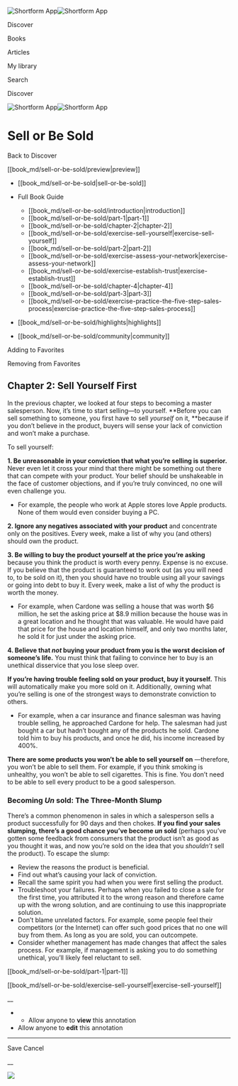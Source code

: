 ![Shortform App](/img/logo.36a2399e.svg)![Shortform App](/img/logo-dark.70c1b072.svg)

Discover

Books

Articles

My library

Search

Discover

![Shortform App](/img/logo.36a2399e.svg)![Shortform App](/img/logo-dark.70c1b072.svg)

# Sell or Be Sold

Back to Discover

[[book_md/sell-or-be-sold/preview|preview]]

  * [[book_md/sell-or-be-sold|sell-or-be-sold]]
  * Full Book Guide

    * [[book_md/sell-or-be-sold/introduction|introduction]]
    * [[book_md/sell-or-be-sold/part-1|part-1]]
    * [[book_md/sell-or-be-sold/chapter-2|chapter-2]]
    * [[book_md/sell-or-be-sold/exercise-sell-yourself|exercise-sell-yourself]]
    * [[book_md/sell-or-be-sold/part-2|part-2]]
    * [[book_md/sell-or-be-sold/exercise-assess-your-network|exercise-assess-your-network]]
    * [[book_md/sell-or-be-sold/exercise-establish-trust|exercise-establish-trust]]
    * [[book_md/sell-or-be-sold/chapter-4|chapter-4]]
    * [[book_md/sell-or-be-sold/part-3|part-3]]
    * [[book_md/sell-or-be-sold/exercise-practice-the-five-step-sales-process|exercise-practice-the-five-step-sales-process]]
  * [[book_md/sell-or-be-sold/highlights|highlights]]
  * [[book_md/sell-or-be-sold/community|community]]



Adding to Favorites 

Removing from Favorites 

## Chapter 2: Sell Yourself First

In the previous chapter, we looked at four steps to becoming a master salesperson. Now, it’s time to start selling—to yourself. **Before you can sell something to someone, you first have to sell _yourself_ on it, **because if you don’t believe in the product, buyers will sense your lack of conviction and won’t make a purchase.

To sell yourself:

**1\. Be unreasonable in your conviction that what you’re selling is superior.** Never even let it cross your mind that there might be something out there that can compete with your product. Your belief should be unshakeable in the face of customer objections, and if you’re truly convinced, no one will even challenge you.

  * For example, the people who work at Apple stores love Apple products. None of them would even consider buying a PC.



**2\. Ignore any negatives associated with your product** and concentrate only on the positives. Every week, make a list of why you (and others) should own the product.

**3\. Be willing to buy the product yourself at the price you’re asking** because you think the product is worth every penny. Expense is no excuse. If you believe that the product is guaranteed to work out (as you will need to, to be sold on it), then you should have no trouble using all your savings or going into debt to buy it. Every week, make a list of why the product is worth the money.

  * For example, when Cardone was selling a house that was worth $6 million, he set the asking price at $8.9 million because the house was in a great location and he thought that was valuable. He would have paid that price for the house and location himself, and only two months later, he sold it for just under the asking price.



**4\. Believe that _not_ buying your product from you is the worst decision of someone’s life.** You must think that failing to convince her to buy is an unethical disservice that you lose sleep over.

**If you’re having trouble feeling sold on your product, buy it yourself.** This will automatically make you more sold on it. Additionally, owning what you’re selling is one of the strongest ways to demonstrate conviction to others.

  * For example, when a car insurance and finance salesman was having trouble selling, he approached Cardone for help. The salesman had just bought a car but hadn’t bought any of the products he sold. Cardone told him to buy his products, and once he did, his income increased by 400%.



**There are some products you won’t be able to sell yourself on** —therefore, you won’t be able to sell them. For example, if you think smoking is unhealthy, you won’t be able to sell cigarettes. This is fine. You don’t need to be able to sell every product to be a good salesperson.

### Becoming _Un_ sold: The Three-Month Slump

There’s a common phenomenon in sales in which a salesperson sells a product successfully for 90 days and then chokes. **If you find your sales slumping, there’s a good chance you’ve become _un_ sold** (perhaps you’ve gotten some feedback from consumers that the product isn’t as good as you thought it was, and now you’re sold on the idea that you _shouldn’t_ sell the product). To escape the slump:

  * Review the reasons the product is beneficial.
  * Find out what’s causing your lack of conviction.
  * Recall the same spirit you had when you were first selling the product.
  * Troubleshoot your failures. Perhaps when you failed to close a sale for the first time, you attributed it to the wrong reason and therefore came up with the wrong solution, and are continuing to use this inappropriate solution.
  * Don’t blame unrelated factors. For example, some people feel their competitors (or the Internet) can offer such good prices that no one will buy from them. As long as you are sold, you can outcompete.
  * Consider whether management has made changes that affect the sales process. For example, if management is asking you to do something unethical, you’ll likely feel reluctant to sell.



[[book_md/sell-or-be-sold/part-1|part-1]]

[[book_md/sell-or-be-sold/exercise-sell-yourself|exercise-sell-yourself]]

__

  *   * Allow anyone to **view** this annotation
  * Allow anyone to **edit** this annotation



* * *

Save Cancel

__




![](https://bat.bing.com/action/0?ti=56018282&Ver=2&mid=3d78025f-5aa9-4de9-9041-003764d46959&sid=f30c5e70639211ee87d33f0876d93783&vid=f30c9700639211eeb3a75d830392c94f&vids=0&msclkid=N&pi=0&lg=en-US&sw=800&sh=600&sc=24&nwd=1&tl=Shortform%20%7C%20Sell%20or%20Be%20Sold&p=https%3A%2F%2Fwww.shortform.com%2Fapp%2Fbook%2Fsell-or-be-sold%2Fchapter-2&r=&lt=392&evt=pageLoad&sv=1&rn=615460)
